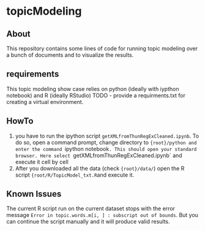 # topicModeling
## About
This repository contains some lines of code for running topic modeling over a bunch of documents and to visualize the results.

## requirements
This topic modeling show case relies on python (ideally with iypthon notebook) and R (ideally RStudio)
TODO - provide a requirments.txt for creating a virtual environment.

## HowTo
1. you have to run the ipython script `getXMLfromThunRegExCleaned.ipynb`. To do so, open a command prompt, change directory to `{root}/python and enter the command `ipython notebook`. This should open your standard browser. Here select `getXMLfromThunRegExCleaned.ipynb` and execute it cell by cell
2. After you downloaded all the data (check `{root}/data/`) open the R script `{root/R/TopicModel_txt.R`and execute it.

## Known Issues
The current R script run on the current dataset stops with the error message `Error in topic.words.m[i, ] : subscript out of bounds`. But  you can continue the script manually and it will produce valid results. 
